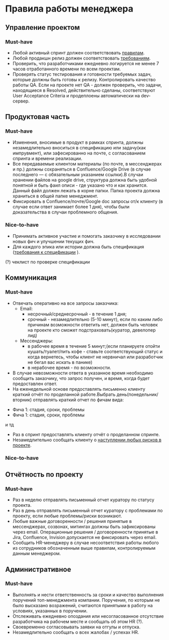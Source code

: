 # Правила работы менеджера

## Управление проектом

### Must-have
* Любой активный спринт должен соответствовать [правилам](sprint-rules.md).
* Любой продакшн релиз должен соответствовать [требованиям](how-to-release.md).
* Проверить, что разработчиками ежедневно логируется не менее 7 часов отработанного времени по всем проектам.
* Проверять статус тестирования и готовности требуемых задач, которые должны быть готовы к релизу. Контролировать качество работы QA. Если на проекте нет QA - должен проверить, что задачи, находящиеся в Resolved, действительно сделаны, соответствуют User Acceptance Criteria и продеплоены автоматически на dev-сервер.

## Продуктовая часть

### Must-have
* Изменения, вносимые в продукт в рамках спринта, должны незамедлительно вноситься в спецификацию или задачу(как импрувмент), или зафесированно на почте, с согласованием спринта и времени реализации.
* Все передаваемые клиентом материалы (по почте, в мессенджерах и пр.) должны сохраняться в Confluence/Google Drive (в случае последнего — с обязательным указанием ссылки).В случаи хранении файлов на google drive, cтруктура должна быть удобной понятной и быть фаил описи - где указано что и как хранится. Данный файл должен лежать в корне папки. Папка проекта должна храниться в общей папке менеджмент.
* Фиксировать в Confluence/почте/Google doc запросы от/к клиенту (в случае если ответ занимает более 1 дня), чтобы были доказательства в случаи проблемного общения.

### Nice-to-have
* Принимать активное участие и помогать заказчику в исследовании новых фич и улучшении текущих фич.
* Для каждого эпика или истории должна быть спецификация ([требования к спецификации](https://blogru.4xxi.com/как-правильно-составлять-спецификации-c2c146130c65)
).

(?) чеклист по проверке спецификации

## Коммуникация

### Must-have
* Отвечать оперативно на все запросы заказчика:
    * Email:
        * несрочный/среднесрочный - в течение 1 дня;
        * срочный - незамедлительно (5-10 минут), если по каким либо причинам возможности ответить нет, должен быть человек на проекте кто сможет подстраховать(куратор, девелопер лид)
    * Мессенджеры:
        * в рабочее время в течение 5 минут;(если планируете отойти кушать/туалет/пить кофе - ставьте соответствующий статус и когда вернетесь, чтобы клиент не нервничал или разработчик не бегал вас искать в панике)
        * в нерабочее время - по возможности.
* В случае невозможности ответа в указанное время необходимо сообщить заказчику, что запрос получен, и время, когда будет предоставлен ответ.
* На еженедельной основе предоставлять письменно клиенту краткий отчёт по проделанной работе.Выбрать день(понедельник/вторник) отправлять краткий отчет по фичам вида:

- Фича 1: стадия, сроки, проблемы
- Фича 1: стадия, сроки, проблемы

и тд

* Раз в спринт предоставлять клиенту отчёт о проделанном спринте.
* Незамедлительно сообщать клиенту о [наступлении любых рисков в проекте](risks-list.md).

### Nice-to-have

## Отчётность по проекту

### Must-have
* Раз в неделю отправлять письменный отчет куратору по статусу проекта.
* Раз в день отправлять письменный отчет куратору с проблемами по проекту, если любые проблемы/риски возникают.
* Любые важные договоренности / решения принятые в мессенджерах, созвонах, митингах должны быть зафиксированы через email. Операционные решения / договоренности принятые в Jira, Confluence, Invision допускается не фиксировать через email.  
* Сообщить HR-менеджеру в случае несоответствия работы любого из сотрудников обозначенным выше правилам, контролируемым данным менеджером.

## Административное

### Must-have
* Выполнять и нести ответственность за сроки и качество выполнения поручений топ-менеджмента компании. Поручения, по которым не было высказано возражений, считаются принятыми в работу на условиях, указанных в поручении.
* Отслеживать ежедневно опоздания или несогласованное отсутствие разработчика на рабочем месте и сообщать об этом HR (?).
* Своевременно согласовывать заявки на отгулы и отпуска.
* Незамедлительно сообщать о всех жалобах / успехах HR.
